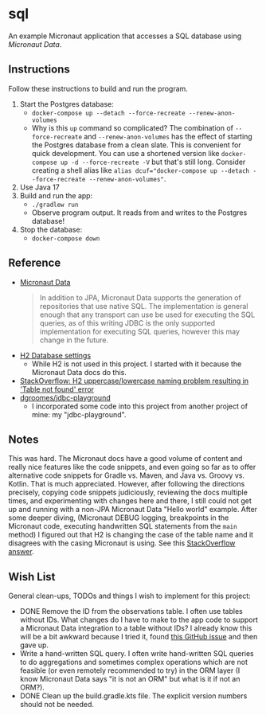 # sql

An example Micronaut application that accesses a SQL database using *Micronaut Data*.

## Instructions

Follow these instructions to build and run the program.

1. Start the Postgres database:
    * `docker-compose up --detach --force-recreate --renew-anon-volumes`
    * Why is this `up` command so complicated? The combination of `--force-recreate` and `--renew-anon-volumes` has the 
      effect of starting the Postgres database from a clean slate. This is convenient for quick development. You can use
      a shortened version like `docker-compose up -d --force-recreate -V` but that's still long. Consider creating a shell
      alias like `alias dcuf="docker-compose up --detach --force-recreate --renew-anon-volumes"`.
1. Use Java 17
1. Build and run the app:
    * `./gradlew run`
    * Observe program output. It reads from and writes to the Postgres database!
1. Stop the database:
    * `docker-compose down`

## Reference

* [Micronaut Data](https://micronaut-projects.github.io/micronaut-data/latest/guide/)
  > In addition to JPA, Micronaut Data supports the generation of repositories that use native SQL. The implementation is general enough that any transport can use be used for executing the SQL queries, as of this writing JDBC is the only supported implementation for executing SQL queries, however this may change in the future.
* [H2 Database settings](https://www.h2database.com/javadoc/org/h2/engine/DbSettings.html)
  * While H2 is not used in this project. I started with it because the Micronaut Data docs do this.
* [StackOverflow: H2 uppercase/lowercase naming problem resulting in 'Table not found' error](https://stackoverflow.com/a/17925668) 
* [dgroomes/jdbc-playground](https://github.com/dgroomes/jdbc-playground)
  * I incorporated some code into this project from another project of mine: my "jdbc-playground".  

## Notes

This was hard. The Micronaut docs have a good volume of content and really nice features like the code snippets, and even
going so far as to offer alternative code snippets for Gradle vs. Maven, and Java vs. Groovy vs. Kotlin. That is much
appreciated. However, after following the directions precisely, copying code snippets judiciously, reviewing the docs
multiple times, and experimenting with changes here and there, I still could not get up and running with a non-JPA
Micronaut Data "Hello world" example. After some deeper diving, (Micronaut DEBUG logging, breakpoints in the Micronaut code,
executing handwritten SQL statements from the `main` method) I figured out that H2 is changing the case of the table name
and it disagrees with the casing Micronaut is using. See this [StackOverflow answer](https://stackoverflow.com/a/17925668).


## Wish List

General clean-ups, TODOs and things I wish to implement for this project:

* DONE Remove the ID from the observations table. I often use tables without IDs. What changes do I have to make to the app
  code to support a Micronaut Data integration to a table without IDs? I already know this will be a bit awkward because
  I tried it, found [this GitHub issue](https://github.com/micronaut-projects/micronaut-data/issues/1001) and then gave up.
* Write a hand-written SQL query. I often write hand-written SQL queries to do aggregations and sometimes complex operations
  which are not feasible (or even remotely recommended to try) in the ORM layer (I know Micronaut Data says "it is not an ORM"
  but what is it if not an ORM?).
* DONE Clean up the build.gradle.kts file. The explicit version numbers should not be needed.
